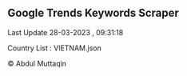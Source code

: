 

## Google Trends Keywords Scraper 
 
Last Update 28-03-2023 , 09:31:18

Country List :
VIETNAM.json



© Abdul Muttaqin 
